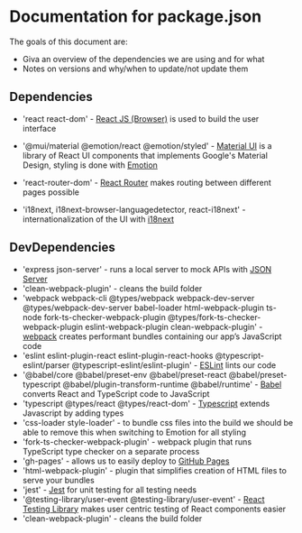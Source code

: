 # Documentation for package.json

The goals of this document are:

- Giva an overview of the dependencies we are using and for what
- Notes on versions and why/when to update/not update them

## Dependencies

- 'react react-dom' - [React JS (Browser)](https://reactjs.org) is used to build the user interface
- '@mui/material @emotion/react @emotion/styled' - [Material UI](https://mui.com/) is a library of React UI components that implements Google's Material Design, styling is done with [Emotion](https://emotion.sh/docs/introduction)

- 'react-router-dom' - [React Router](https://reactrouter.com/web/guides/quick-start) makes routing between different pages possible
- 'i18next, i18next-browser-languagedetector, react-i18next' - internationalization of the UI with [i18next](https://github.com/i18next/react-i18next)

## DevDependencies

- 'express json-server' - runs a local server to mock APIs with [JSON Server](https://github.com/typicode/json-server#getting-started)
- 'clean-webpack-plugin' - cleans the build folder
- 'webpack webpack-cli @types/webpack webpack-dev-server @types/webpack-dev-server babel-loader html-webpack-plugin ts-node fork-ts-checker-webpack-plugin @types/fork-ts-checker-webpack-plugin eslint-webpack-plugin clean-webpack-plugin' - [webpack](https://webpack.js.org) creates performant bundles containing our app’s JavaScript code
- 'eslint eslint-plugin-react eslint-plugin-react-hooks @typescript-eslint/parser @typescript-eslint/eslint-plugin' - [ESLint](https://eslint.org/) lints our code
- '@babel/core @babel/preset-env @babel/preset-react @babel/preset-typescript @babel/plugin-transform-runtime @babel/runtime' - [Babel](https://babeljs.io/) converts React and TypeScript code to JavaScript
- 'typescript @types/react @types/react-dom' - [Typescript](https://www.typescriptlang.org) extends Javascript by adding types
- 'css-loader style-loader' - to bundle css files into the build
  we should be able to remove this when switching to Emotion for all styling
- 'fork-ts-checker-webpack-plugin' - webpack plugin that runs TypeScript type checker on a separate process
- 'gh-pages' - allows us to easily deploy to [GitHub Pages](https://pages.github.com/)
- 'html-webpack-plugin' - plugin that simplifies creation of HTML files to serve your bundles
- 'jest' - [Jest](https://jestjs.io/) for unit testing for all testing needs
- '@testing-library/user-event @testing-library/user-event' - [React Testing Library](https://testing-library.com/docs/react-testing-library/intro/) makes user centric testing of React components easier
- 'clean-webpack-plugin' - cleans the build folder
